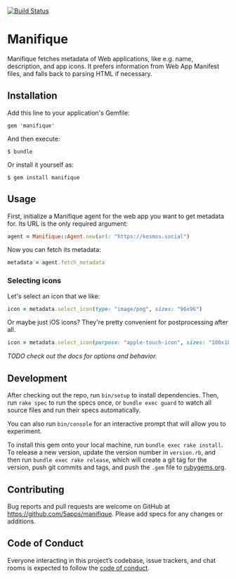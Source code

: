 [![Build Status](https://drone.kosmos.org/api/badges/5apps/manifique/status.svg)](https://drone.kosmos.org/5apps/manifique)

# Manifique

Manifique fetches metadata of Web applications, like e.g. name, description,
and app icons. It prefers information from Web App Manifest files, and falls
back to parsing HTML if necessary.

## Installation

Add this line to your application's Gemfile:

    gem 'manifique'

And then execute:

    $ bundle

Or install it yourself as:

    $ gem install manifique

## Usage

First, initialize a Manifique agent for the web app you want to get metadata
for. Its URL is the only required argument:

```ruby
agent = Manifique::Agent.new(url: "https://kosmos.social")
```

Now you can fetch its metadata:

```ruby
metadata = agent.fetch_metadata
```

### Selecting icons

Let's select an icon that we like:

```ruby
icon = metadata.select_icon(type: "image/png", sizes: "96x96")
```

Or maybe just iOS icons? They're pretty convenient for postprocessing after all.

```ruby
icon = metadata.select_icon(purpose: "apple-touch-icon", sizes: "180x180")
```

_TODO check out the docs for options and behavior._

## Development

After checking out the repo, run `bin/setup` to install dependencies. Then, run
`rake spec` to run the specs once, or `bundle exec guard` to watch all source
files and run their specs automatically.

You can also run `bin/console` for an interactive prompt that will allow you to
experiment.

To install this gem onto your local machine, run `bundle exec rake install`. To
release a new version, update the version number in `version.rb`, and then run
`bundle exec rake release`, which will create a git tag for the version, push
git commits and tags, and push the `.gem` file to
[rubygems.org](https://rubygems.org).

## Contributing

Bug reports and pull requests are welcome on GitHub at
https://github.com/5apps/manifique. Please add specs for any changes or
additions.

## Code of Conduct

Everyone interacting in this project’s codebase, issue trackers, and chat
rooms is expected to follow the [code of
conduct](https://github.com/5apps/manifique/blob/master/CODE_OF_CONDUCT.md).
